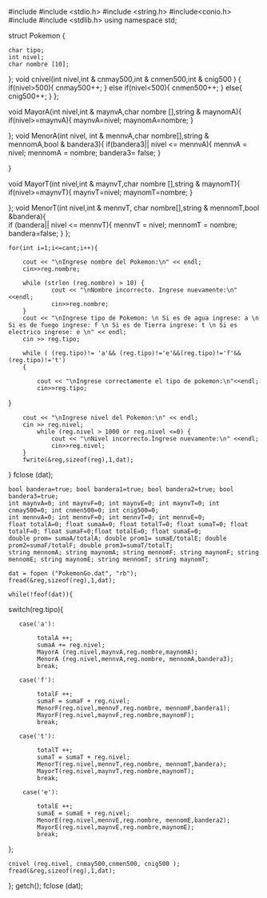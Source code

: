 #include <iostream>
#include <stdio.h>
#include <string.h>
#include<conio.h>
#include<string>
#include <stdlib.h>
using namespace std;

struct Pokemon {

	char tipo;
	int nivel;
	char nombre [10];

};
void cnivel(int nivel,int & cnmay500,int & cnmen500,int & cnig500 ) {
 if(nivel>500){
    cnmay500++;
 }
    else if(nivel<500){
        cnmen500++;
    }
    else{
        cnig500++;
    }
 };

void MayorA(int nivel,int & maynvA,char nombre [],string & maynomA){
  if(nivel>=maynvA){
    maynvA=nivel;
    maynomA=nombre;
  }

};
void MenorA(int nivel, int & mennvA,char nombre[],string & mennomA,bool & bandera3){
if(bandera3|| nivel <= mennvA){
 	mennvA = nivel;
 	mennomA = nombre;
 	bandera3= false;
 }

}

void MayorT(int nivel,int & maynvT,char nombre [],string & maynomT){
  if(nivel>=maynvT){
    maynvT=nivel;
    maynomT=nombre;
  }

};
void MenorT(int nivel,int & mennvT, char nombre[],string & mennomT,bool &bandera){  
  if (bandera|| nivel <= mennvT){
 	mennvT = nivel;
 	mennomT = nombre;
 	bandera=false;
 }
};



























































	for(int i=1;i<=cant;i++){

		cout << "\nIngrese nombre del Pokemon:\n" << endl;
		cin>>reg.nombre;

		while (strlen (reg.nombre) > 10) {
				cout << "\nNombre incorrecto. Ingrese nuevamente:\n" <<endl;
				cin>>reg.nombre;
		}
		cout << "\nIngrese tipo de Pokemon: \n Si es de agua ingrese: a \n Si es de fuego ingrese: f \n Si es de Tierra ingrese: t \n Si es electrico ingrese: e \n" << endl;
		cin >> reg.tipo;

		while ( (reg.tipo)!= 'a'&& (reg.tipo)!='e'&&(reg.tipo)!='f'&& (reg.tipo)!='t')
		{

			cout << "\nIngrese correctamente el tipo de pokemon:\n"<<endl;
			cin>>reg.tipo;
}


		cout << "\nIngrese nivel del Pokemon:\n" << endl;
		cin >> reg.nivel;
			while (reg.nivel > 1000 or reg.nivel <=0) {
				cout << "\nNivel incorrecto.Ingrese nuevamente:\n" <<endl;
				cin>>reg.nivel;
		}
		fwrite(&reg,sizeof(reg),1,dat);

}
fclose (dat);

    bool bandera=true; bool bandera1=true; bool bandera2=true; bool bandera3=true;
    int maynvA=0; int maynvF=0; int maynvE=0; int maynvT=0; int cnmay500=0; int cnmen500=0; int cnig500=0;
    int mennvA=0; int mennvF=0; int mennvT=0; int mennvE=0;
    float totalA=0; float sumaA=0; float totalT=0; float sumaT=0; float totalF=0; float sumaF=0;float totalE=0; float sumaE=0;
    double prom= sumaA/totalA; double prom1= sumaE/totalE; double prom2=sumaF/totalF; double prom3=sumaT/totalT;
    string mennomA; string maynomA; string mennomF; string maynomF; string mennomE; string maynomE; string mennomT; string maynomT;

	dat = fopen ("PokemonGo.dat", "rb");
	fread(&reg,sizeof(reg),1,dat);

	while(!feof(dat)){


 switch(reg.tipo){


	   case('a'):

       	    totalA ++;
			sumaA += reg.nivel;
            MayorA (reg.nivel,maynvA,reg.nombre,maynomA);
			MenorA (reg.nivel,mennvA,reg.nombre, mennomA,bandera3);
			break;

       case('f'):

            totalF ++;
			sumaF = sumaF + reg.nivel;
            MenorF(reg.nivel,mennvF,reg.nombre, mennomF,bandera1);
            MayorF(reg.nivel,maynvF,reg.nombre,maynomF);
            break;

       case('t'):

            totalT ++;
			sumaT = sumaT + reg.nivel;
		    MenorT(reg.nivel,mennvT,reg.nombre, mennomT,bandera);
            MayorT(reg.nivel,maynvT,reg.nombre,maynomT);
			break;

        case('e'):

			totalE ++;
			sumaE = sumaE + reg.nivel;
			MenorE(reg.nivel,mennvE,reg.nombre, mennomE,bandera2);
            MayorE(reg.nivel,maynvE,reg.nombre,maynomE);
	        break;
   };

    cnivel (reg.nivel, cnmay500,cnmen500, cnig500 );
    fread(&reg,sizeof(reg),1,dat);

};
getch();
fclose (dat);






















